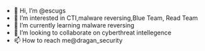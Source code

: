 - 👋 Hi, I’m @escugs
- 👀 I’m interested in CTI,malware reversing,Blue Team, Read Team
- 🌱 I’m currently learning malware reversing
- 💞️ I’m looking to collaborate on cyberthreat intellegence
- 📫 How to reach me@dragan_security

<!---
escugs/escugs is a ✨ special ✨ repository because its `README.md` (this file) appears on your GitHub profile.
You can click the Preview link to take a look at your changes.
--->
